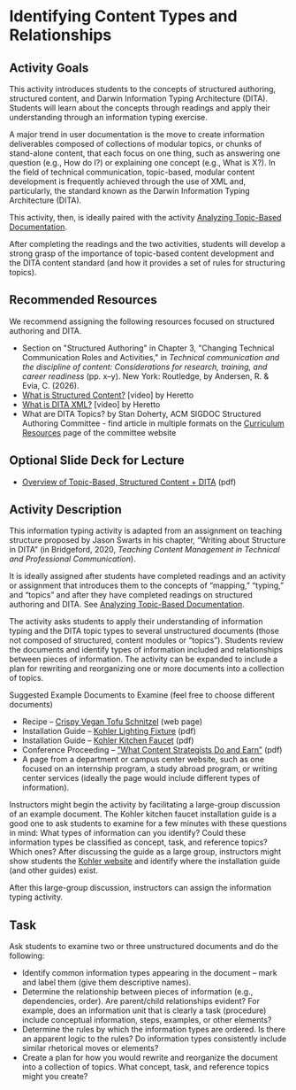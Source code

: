 # Identifying Content Types and Relationships

## Activity Goals

This activity introduces students to the concepts of structured authoring, structured content, and Darwin Information Typing Architecture (DITA). Students will learn about the concepts through readings and apply their understanding through an information typing exercise. 

A major trend in user documentation is the move to create information deliverables composed of collections of modular topics, or chunks of stand-alone content, that each focus on one thing, such as answering one question (e.g., How do I?) or explaining one concept (e.g., What is X?). In the field of technical communication, topic-based, modular content development is frequently achieved through the use of XML and, particularly, the standard known as the Darwin Information Typing Architecture (DITA).

This activity, then, is ideally paired with the activity [Analyzing Topic-Based Documentation](activity-analyzingdocumentation.md). 

After completing the readings and the two activities, students will develop a strong grasp of the importance of topic-based content development and the DITA content standard (and how it provides a set of rules for structuring topics).

## Recommended Resources

We recommend assigning the following resources focused on structured authoring and DITA. 

* Section on "Structured Authoring" in Chapter 3, "Changing Technical Communication Roles and Activities," in *Technical communication and the discipline of content: Considerations for research, training, and career readiness* (pp. x–y). New York: Routledge, by Andersen, R. & Evia, C. (2026). 
* [What is Structured Content?](https://www.youtube.com/watch?v=7SWhLVaWVP8&list=PL4ZeW5ujwMiHejcQaJrhxlSCHcRqlTidx&index=3) [video] by Heretto
* [What is DITA XML?](https://www.youtube.com/watch?v=Y9SzB5KceIQ&list=PL4ZeW5ujwMiHejcQaJrhxlSCHcRqlTidx&index=7) [video] by Heretto
* What are DITA Topics? by Stan Doherty, ACM SIGDOC Structured Authoring Committee - find article in multiple formats on the [Curriculum Resources](https://acm-sigdoc-structured.org/1-curriculum-resources.html) page of the committee website

## Optional Slide Deck for Lecture

* [Overview of Topic-Based, Structured Content + DITA](Overview-TopicBasedStructuredContent.pdf) (pdf)

## Activity Description

This information typing activity is adapted from an assignment on teaching structure proposed by Jason Swarts in his chapter, “Writing about Structure in DITA” (in Bridgeford, 2020, *Teaching Content Management in Technical and Professional Communication*). 

It is ideally assigned after students have completed readings and an activity or assignment that introduces them to the concepts of “mapping,” “typing,” and “topics” and after they have completed readings on structured authoring and DITA. See [Analyzing Topic-Based Documentation](activity-analyzingdocumentation.md). 

The activity asks students to apply their understanding of information typing and the DITA topic types to several unstructured documents (those not composed of structured, content modules or “topics”). Students review the documents and identify types of information included and relationships between pieces of information. The activity can be expanded to include a plan for rewriting and reorganizing one or more documents into a collection of topics.  

Suggested Example Documents to Examine (feel free to choose different documents)

* Recipe – [Crispy Vegan Tofu Schnitzel](https://healthfulblondie.com/wprm_print/39547) (web page)
* Installation Guide – [Kohler Lighting Fixture](Kohler-LightingFixture-NOTstructured.pdf) (pdf)
* Installation Guide – [Kohler Kitchen Faucet](Kohler-KitchenFaucet-Installation.pdf) (pdf)
* Conference Proceeding – [”What Content Strategists Do and Earn”](What-CSs-DoandEarn-SIGDOC-2022.pdf) (pdf)
* A page from a department or campus center website, such as one focused on an internship program, a study abroad program, or writing center services (ideally the page would include different types of information). 

Instructors might begin the activity by facilitating a large-group discussion of an example document. The Kohler kitchen faucet installation guide is a good one to ask students to examine for a few minutes with these questions in mind: What types of information can you identify? Could these information types be classified as concept, task, and reference topics? Which ones? After discussing the guide as a large group, instructors might show students the [Kohler website](www.kohler.com) and identify where the installation guide (and other guides) exist. 

After this large-group discussion, instructors can assign the information typing activity. 

## Task

Ask students to examine two or three unstructured documents and do the following:

* Identify common information types appearing in the document – mark and label them (give them descriptive names).
* Determine the relationship between pieces of information (e.g., dependencies, order). Are parent/child relationships evident? For example, does an information unit that is clearly a task (procedure) include conceptual information, steps, examples, or other elements?
* Determine the rules by which the information types are ordered. Is there an apparent logic to the rules? Do information types consistently include similar rhetorical moves or elements? 
* Create a plan for how you would rewrite and reorganize the document into a collection of topics. What concept, task, and reference topics might you create?


